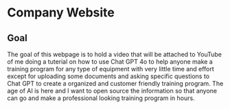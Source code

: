 # Company Website

## Goal
The goal of this webpage is to hold a video that will be attached to YouTube of me doing a tuterial on how to use Chat GPT 4o to help anyone make a training program for any type of equipment with very little time and effort except for uploading some documents and asking specific questions to Chat GPT to create a organized and customer friendly training program. The age of AI is here and I want to open source the information so that anyone can go and make a professional looking training program in hours.

